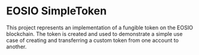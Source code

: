 # EOSIO SimpleToken

This project represents an implementation of a fungible token on the EOSIO blockchain. The token is created and used to demonstrate a simple use case of creating and transferring a custom token from one account to another.
